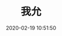 ---
title: 我允
date: 2020-02-19 10:51:50
type: "gallery"
layout: "gallery"
password: 
img: http://pic.mrzhj.cn/woyun/1167408898158c4724o.jpg
---